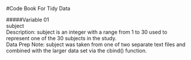 #Code Book For Tidy Data

#####Variable 01          
    subject      
      Description: subject is an integer with a range from 1 to 30 used to represent one of the 30 subjects in the study.  
      Data Prep Note: subject was taken from one of two separate text files and combined with the larger data set via the cbind() function.
